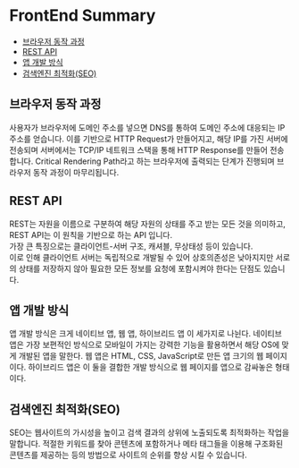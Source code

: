 # FrontEnd Summary

- [브라우저 동작 과정](#브라우저-동작-과정)
- [REST API](#rest-api)
- [앱 개발 방식](#앱-개발-방식)
- [검색엔진 최적화(SEO)](#검색엔진-최적화seo)

## 브라우저 동작 과정
사용자가 브라우저에 도메인 주소를 넣으면 DNS를 통하여 도메인 주소에 대응되는 IP 주소를 얻습니다. 이를 기반으로 HTTP Request가 만들어지고, 해당 IP를 가진 서버에 전송되며 서버에서는 TCP/IP 네트워크 스택을 통해 HTTP Response를 만들어 전송합니다. Critical Rendering Path라고 하는 브라우저에 출력되는 단계가 진행되며 브라우저 동작 과정이 마무리됩니다.

## REST API
REST는 자원을 이름으로 구분하여 해당 자원의 상태를 주고 받는 모든 것을 의미하고, REST API는 이 원칙을 기반으로 하는 API 입니다.<br/> 가장 큰 특징으로는 클라이언트-서버 구조, 캐셔블, 무상태성 등이 있습니다.<br/> 이로 인해 클라이언트 서버는 독립적으로 개발될 수 있어 상호의존성은 낮아지지만 서로의 상태를 저장하지 않아 필요한 모든 정보를 요청에 포함시켜야 한다는 단점도 있습니다.

## 앱 개발 방식
앱 개발 방식은 크게 네이티브 앱, 웹 앱, 하이브리드 앱 이 세가지로 나뉜다. 네이티브 앱은 가장 보편적인 방식으로 모바일이 가지는 강력한 기능을 활용하면서 해당 OS에 맞게 개발된 앱을 말한다. 웹 앱은 HTML, CSS, JavaScript로 만든 앱 크기의 웹 페이지이다. 하이브리드 앱은 이 둘을 결합한 개발 방식으로 웹 페이지를 앱으로 감싸놓은 형태이다.

## 검색엔진 최적화(SEO)
SEO는 웹사이트의 가시성을 높이고 검색 결과의 상위에 노출되도록 최적화하는 작업을 말합니다. 적절한 키워드를 찾아 콘텐츠에 포함하거나 메타 태그들을 이용해 구조화된 콘텐츠를 제공하는 등의 방법으로 사이트의 순위를 향상 시킬 수 있습니다.